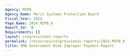 ```yaml
---
Agency: MSPB
Agency_Name: Merit Systems Protection Board
Fiscal_Year: 2024
Page_Name: 2024_MSPB_6
Report_Id: '6'
Requirements: []
layout: congressional-reports
permalink: /resources/congressional-reports/2024_MSPB_6
title: OMB Government Wide Improper Payment Report
---
```

